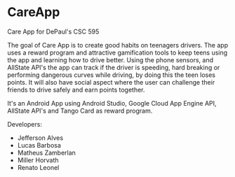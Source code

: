 # CareApp
Care App for DePaul's CSC 595

The goal of Care App is to create good habits on teenagers drivers. The app uses a reward program and attractive gamification tools to keep teens using the app and learning how to drive better. Using the phone sensors, and AllState API's the app can track if the driver is speeding, hard breaking or performing dangerous curves while driving, by doing this the teen loses points. It will also have social aspect where the user can challenge their friends to drive safely and earn points together. 

It's an Android App using Android Studio, Google Cloud App Engine API, AllState API's and Tango Card as reward program.

Developers:
- Jefferson Alves
- Lucas Barbosa
- Matheus Zamberlan
- Miller Horvath
- Renato Leonel
